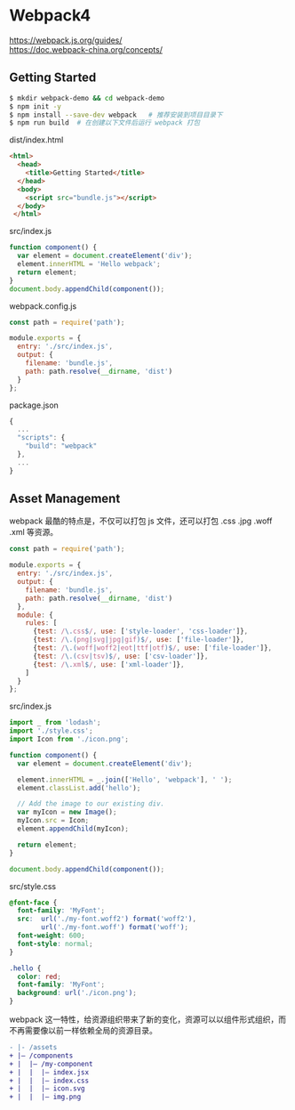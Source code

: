 # Webpack4

https://webpack.js.org/guides/  
https://doc.webpack-china.org/concepts/


## Getting Started

```bash
$ mkdir webpack-demo && cd webpack-demo
$ npm init -y
$ npm install --save-dev webpack   # 推荐安装到项目目录下
$ npm run build  # 在创建以下文件后运行 webpack 打包
```

dist/index.html

```html
<html>
  <head>
    <title>Getting Started</title>
  </head>
  <body>
    <script src="bundle.js"></script>
  </body>
 </html>
```

src/index.js

```js
function component() {
  var element = document.createElement('div');
  element.innerHTML = 'Hello webpack';
  return element;
}
document.body.appendChild(component());
```

webpack.config.js

```js
const path = require('path');

module.exports = {
  entry: './src/index.js',
  output: {
    filename: 'bundle.js',
    path: path.resolve(__dirname, 'dist')
  }
};
```

package.json

```js
{
  ...
  "scripts": {
    "build": "webpack"
  },
  ...
}
```


## Asset Management

webpack 最酷的特点是，不仅可以打包 js 文件，还可以打包 .css .jpg .woff .xml 等资源。

```js
const path = require('path');

module.exports = {
  entry: './src/index.js',
  output: {
    filename: 'bundle.js',
    path: path.resolve(__dirname, 'dist')
  },
  module: {
    rules: [
      {test: /\.css$/, use: ['style-loader', 'css-loader']},
      {test: /\.(png|svg|jpg|gif)$/, use: ['file-loader']},
      {test: /\.(woff|woff2|eot|ttf|otf)$/, use: ['file-loader']},
      {test: /\.(csv|tsv)$/, use: ['csv-loader']},
      {test: /\.xml$/, use: ['xml-loader']},
    ]
  }
};
```

src/index.js

```js
import _ from 'lodash';
import './style.css';
import Icon from './icon.png';

function component() {
  var element = document.createElement('div');

  element.innerHTML = _.join(['Hello', 'webpack'], ' ');
  element.classList.add('hello');

  // Add the image to our existing div.
  var myIcon = new Image();
  myIcon.src = Icon;
  element.appendChild(myIcon);

  return element;
}

document.body.appendChild(component());
```

src/style.css

```css
@font-face {
  font-family: 'MyFont';
  src:  url('./my-font.woff2') format('woff2'),
        url('./my-font.woff') format('woff');
  font-weight: 600;
  font-style: normal;
}

.hello {
  color: red;
  font-family: 'MyFont';
  background: url('./icon.png');
}
```

webpack 这一特性，给资源组织带来了新的变化，资源可以以组件形式组织，而不再需要像以前一样依赖全局的资源目录。

```diff
- |- /assets
+ |– /components
+ |  |– /my-component
+ |  |  |– index.jsx
+ |  |  |– index.css
+ |  |  |– icon.svg
+ |  |  |– img.png 
```


